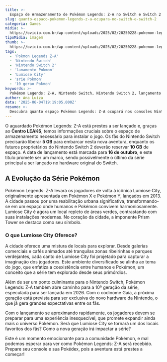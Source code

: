 ```yaml
---
title: >-
  Espaço de Armazenamento de Pokémon Legends: Z-A no Switch e Switch 2 Revelado
slug: quanto-espaco-pokemon-legends-z-a-ocupara-no-switch-e-switch-2
categoria: Games
midia: >-
  https://ovicio.com.br/wp-content/uploads/2025/02/20250228-pokemon-legends-z-a-chikorita.webp
tipoMidia: imagem
thumb: >-
  https://ovicio.com.br/wp-content/uploads/2025/02/20250228-pokemon-legends-z-a-chikorita.webp
tags:
  - 'Pokmon Legends Z-A'
  - 'Nintendo Switch'
  - 'Nintendo Switch 2'
  - 'lanamento Pokmon'
  - 'Lumiose City'
  - 'srie Pokmon'
  - '10 gerao Pokmon'
keywords: >-
  Pokémon Legends: Z-A, Nintendo Switch, Nintendo Switch 2, lançamento Pokémon, Lumiose City, série Pokémon, 10ª geração Pokémon
author: Ana Luiza
data: '2025-06-04T19:19:05.000Z'
resumo: >-
  Descubra quanto espaço Pokémon Legends: Z-A ocupará nos consoles Nintendo Switch e Switch 2 antes do lançamento em 16 de outubro. Prepare-se para a última aventura da série principal no Switch original.
---
```


O aguardado Pokémon Legends: Z-A está prestes a ser lançado e, graças ao **Centro LEAKS**, temos informações cruciais sobre o espaço de armazenamento necessário para instalar o jogo. Os fãs do Nintendo Switch precisarão liberar **5 GB** para embarcar nesta nova aventura, enquanto os futuros proprietários do Nintendo Switch 2 deverão reservar **10 GB** de espaço. A data de lançamento está marcada para **16 de outubro**, e este título promete ser um marco, sendo possivelmente o último da série principal a ser lançado no hardware original do Switch.

## A Evolução da Série Pokémon

Pokémon Legends: Z-A levará os jogadores de volta à icônica Lumiose City, originalmente apresentada em Pokémon X e Pokémon Y, lançados em 2013. A cidade passou por uma reabilitação urbana significativa, transformando-se em um espaço onde humanos e Pokémon convivem harmoniosamente. Lumiose City é agora um local repleto de áreas verdes, contrastando com suas instalações modernas. No coração da cidade, a imponente Prism Tower se destaca como seu símbolo.

### O que Lumiose City Oferece?

A cidade oferece uma mistura de locais para explorar. Desde galerias comerciais e cafés animados até tranquilas zonas ribeirinhas e parques verdejantes, cada canto de Lumiose City foi projetado para capturar a imaginação dos jogadores. Este ambiente diversificado se alinha ao tema do jogo, que enfatiza a coexistência entre humanos e Pokémon, um conceito que a série tem explorado desde seus primórdios.

Além de ser um ponto culminante para o Nintendo Switch, Pokémon Legends: Z-A também abre caminho para a 10ª geração da série, especulada para ser lançada em 2026. Com o codinome Gaia, a próxima geração está prevista para ser exclusiva do novo hardware da Nintendo, o que já gera grandes expectativas entre os fãs.

Com o lançamento se aproximando rapidamente, os jogadores devem se preparar para uma experiência inesquecível, que promete expandir ainda mais o universo Pokémon. Será que Lumiose City se tornará um dos locais favoritos dos fãs? Como a nova geração irá impactar a série?

Este é um momento emocionante para a comunidade Pokémon, e mal podemos esperar para ver como Pokémon Legends: Z-A será recebido. Prepare seu console e sua Pokédex, pois a aventura está prestes a começar!